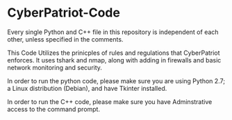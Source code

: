 # CyberPatriot-Code

Every single Python and C++ file in this repository is independent of each other, unless specified in the comments.


This Code Utilizes the prinicples of rules and regulations that CyberPatriot enforces. It uses tshark and nmap, along with adding in firewalls and basic network monitoring and security.

In order to run the python code, please make sure you are using Python 2.7; a Linux distribution (Debian), and have Tkinter installed.

In order to run the C++ code, please make sure you have Adminstrative access to the command prompt.
